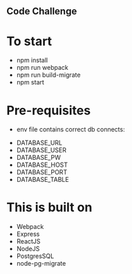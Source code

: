 ## Code Challenge

# To start

- npm install
- npm run webpack
- npm run build-migrate
- npm start

# Pre-requisites

- env file contains correct db connects:
* DATABASE_URL
* DATABASE_USER
* DATABASE_PW
* DATABASE_HOST
* DATABASE_PORT
* DATABASE_TABLE

# This is built on
- Webpack
- Express
- ReactJS
- NodeJS
- PostgresSQL
- node-pg-migrate


